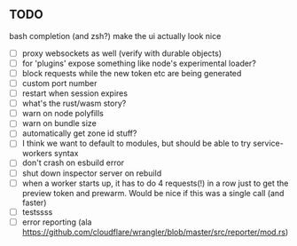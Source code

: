 ## TODO

bash completion (and zsh?)
make the ui actually look nice

- [ ] proxy websockets as well (verify with durable objects)
- [ ] for 'plugins' expose something like node's experimental loader?
- [ ] block requests while the new token etc are being generated
- [ ] custom port number
- [ ] restart when session expires
- [ ] what's the rust/wasm story?
- [ ] warn on node polyfills
- [ ] warn on bundle size
- [ ] automatically get zone id stuff?
- [ ] I think we want to default to modules, but should be able to try service-workers syntax
- [ ] don't crash on esbuild error
- [ ] shut down inspector server on rebuild
- [ ] when a worker starts up, it has to do 4 requests(!) in a row just to get the preview token and prewarm. Would be nice if this was a single call (and faster)
- [ ] testssss
- [ ] error reporting (ala https://github.com/cloudflare/wrangler/blob/master/src/reporter/mod.rs)
